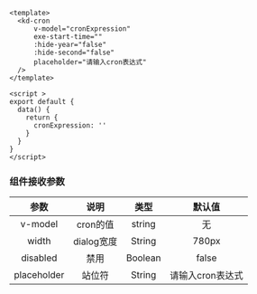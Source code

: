 ``` 
<template>
  <kd-cron
      v-model="cronExpression"
      exe-start-time=""
      :hide-year="false"
      :hide-second="false"
      placeholder="请输入cron表达式"
  />
</template>

<script >
export default {
  data() {
    return {
      cronExpression: ''
    }
  }
}
</script>

 ```

### 组件接收参数
参数 |    说明    |   类型    | 默认值
:---:|:--------:|:-------:|:---:
v-model|  cron的值  | string  |无
width| dialog宽度 | String  |780px
disabled|    禁用    | Boolean |false
placeholder|   站位符    | String  |请输入cron表达式

